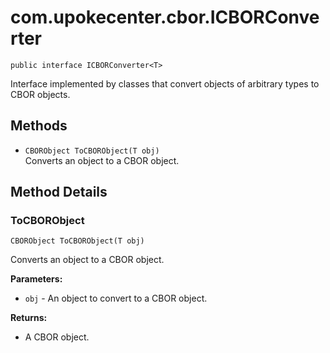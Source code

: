 # com.upokecenter.cbor.ICBORConverter

    public interface ICBORConverter<T>

Interface implemented by classes that convert objects of arbitrary types to
 CBOR objects.

## Methods

* `CBORObject ToCBORObject(T obj)`<br>
 Converts an object to a CBOR object.

## Method Details

### ToCBORObject

    CBORObject ToCBORObject(T obj)

Converts an object to a CBOR object.

**Parameters:**

* <code>obj</code> - An object to convert to a CBOR object.

**Returns:**

* A CBOR object.
